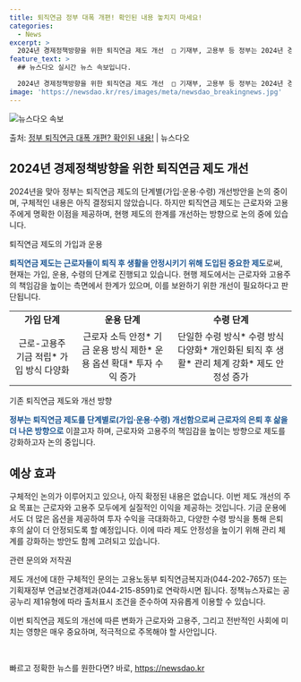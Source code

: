 ```yaml
---
title: 퇴직연금 정부 대폭 개편! 확인된 내용 놓치지 마세요!
categories:
  - News
excerpt: >
  2024년 경제정책방향을 위한 퇴직연금 제도 개선  □ 기재부, 고용부 등 정부는 2024년 경제정책방향, …
feature_text: >
  ## 뉴스다오 실시간 뉴스 속보입니다.

  2024년 경제정책방향을 위한 퇴직연금 제도 개선  □ 기재부, 고용부 등 정부는 2024년 경제정책방향, …
image: 'https://newsdao.kr/res/images/meta/newsdao_breakingnews.jpg'
---
```


![뉴스다오 속보](https://newsdao.kr/res/images/meta/newsdao_breakingnews.jpg)

<p>출처: <a href="https://newsdao.kr/4587" rel="dofollow">정부 퇴직연금 대폭 개편? 확인된 내용!</a> | 뉴스다오</p>

<h2 data-ke-size="size26">2024년 경제정책방향을 위한 퇴직연금 제도 개선</h2>
2024년을 맞아 정부는 퇴직연금 제도의 단계별(가입·운용·수령) 개선방안을 논의 중이며, 구체적인 내용은 아직 결정되지 않았습니다. 하지만 퇴직연금 제도는 근로자와 고용주에게 명확한 이점을 제공하며, 현행 제도의 한계를 개선하는 방향으로 논의 중에 있습니다.

<p data-ke-size="size16">퇴직연금 제도의 가입과 운용</p>
<b><span style="color: #1a5490;">퇴직연금 제도는 근로자들이 퇴직 후 생활을 안정시키기 위해 도입된 중요한 제도</span></b>로써, 현재는 가입, 운용, 수령의 단계로 진행되고 있습니다. 현행 제도에서는 근로자와 고용주의 책임감을 높이는 측면에서 한계가 있으며, 이를 보완하기 위한 개선이 필요하다고 판단됩니다.

<table>
	<tr>
		<td style="text-align: center; height: 17px;"><b>가입 단계</b></td>
		<td style="text-align: center; height: 17px;"><b>운용 단계</b></td>
		<td style="text-align: center; height: 17px;"><b>수령 단계</b></td>
	</tr>
	<tr>
		<td style="text-align: center; height: 17px;">근로-고용주 기금 적립* 가입 방식 다양화</td>
		<td style="text-align: center; height: 17px;">근로자 소득 안정* 기금 운용 방식 제한* 운용 옵션 확대* 투자 수익 증가</td>
		<td style="text-align: center; height: 17px;">단일한 수령 방식* 수령 방식 다양화* 개인화된 퇴직 후 생활* 관리 체계 강화* 제도 안정성 증가</td>
	</tr>
</table>

<p data-ke-size="size16">기존 퇴직연금 제도와 개선 방향</p>
<b><span style="color: #1a5490;">정부는 퇴직연금 제도를 단계별로(가입·운용·수령) 개선함으로써 근로자의 은퇴 후 삶을 더 나은 방향으로</b></span> 이끌고자 하며, 근로자와 고용주의 책임감을 높이는 방향으로 제도를 강화하고자 논의 중입니다.

<h2 data-ke-size="size26">예상 효과</h2>
구체적인 논의가 이루어지고 있으나, 아직 확정된 내용은 없습니다. 이번 제도 개선의 주요 목표는 근로자와 고용주 모두에게 실질적인 이익을 제공하는 것입니다. 기금 운용에서도 더 많은 옵션을 제공하여 투자 수익을 극대화하고, 다양한 수령 방식을 통해 은퇴 후의 삶이 더 안정되도록 할 예정입니다. 이에 따라 제도 안정성을 높이기 위해 관리 체계를 강화하는 방안도 함께 고려되고 있습니다.

<p data-ke-size="size16">관련 문의와 저작권</p>
제도 개선에 대한 구체적인 문의는 고용노동부 퇴직연금복지과(044-202-7657) 또는 기획재정부 연금보건경제과(044-215-8591)로 연락하시면 됩니다. 정책뉴스자료는 공공누리 제1유형에 따라 출처표시 조건을 준수하여 자유롭게 이용할 수 있습니다.

이번 퇴직연금 제도의 개선에 따른 변화가 근로자와 고용주, 그리고 전반적인 사회에 미치는 영향은 매우 중요하며, 적극적으로 주목해야 할 사안입니다. <p data-ke-size="size16">&nbsp;</p> 

빠르고 정확한 뉴스를 원한다면? 바로, <a href="https://newsdao.kr" rel="dofollow">https://newsdao.kr</a>


    
